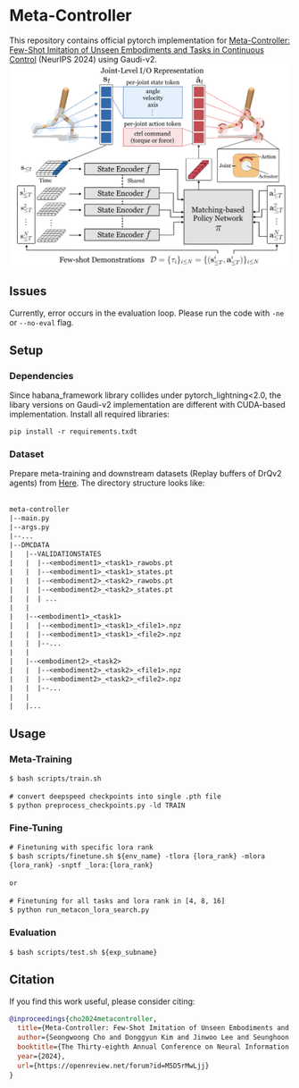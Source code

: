 # Meta-Controller

This repository contains official pytorch implementation for [Meta-Controller: Few-Shot Imitation of Unseen Embodiments and Tasks in Continuous Control](https://openreview.net/pdf?id=M5D5rMwLjj) (NeurIPS 2024) using Gaudi-v2.
![image-metacon](https://github.com/SeongwoongCho/meta-controller/blob/main/MetaControllerOverview.png)

## Issues
Currently, error occurs in the evaluation loop. Please run the code with `-ne` or `--no-eval` flag. 

## Setup
### Dependencies
Since habana_framework library collides under pytorch_lightning<2.0, the libary versions on Gaudi-v2 implementation are different with CUDA-based implementation.
Install all required libraries: 
```
pip install -r requirements.txdt
```

### Dataset
Prepare meta-training and downstream datasets (Replay buffers of DrQv2 agents) from [Here](https://drive.google.com/drive/folders/1OFfkNOTbb8fTrEzdz4sNM0UEIgnAqSrQ?usp=sharing). The directory structure looks like:
```

meta-controller
|--main.py
|--args.py
|--...
|--DMCDATA
|   |--VALIDATIONSTATES
|   |  |--<embodiment1>_<task1>_rawobs.pt
|   |  |--<embodiment1>_<task1>_states.pt
|   |  |--<embodiment2>_<task2>_rawobs.pt
|   |  |--<embodiment2>_<task2>_states.pt
|   |  | ...
|   |
|   |--<embodiment1>_<task1>
|   |  |--<embodiment1>_<task1>_<file1>.npz 
|   |  |--<embodiment1>_<task1>_<file2>.npz
|   |  |--...
|   |
|   |--<embodiment2>_<task2>
|   |  |--<embodiment2>_<task2>_<file1>.npz 
|   |  |--<embodiment2>_<task2>_<file2>.npz
|   |  |--...
|   |
|   |...
```

## Usage
### Meta-Training
```
$ bash scripts/train.sh

# convert deepspeed checkpoints into single .pth file
$ python preprocess_checkpoints.py -ld TRAIN
```

### Fine-Tuning
```
# Finetuning with specific lora rank
$ bash scripts/finetune.sh ${env_name} -tlora {lora_rank} -mlora {lora_rank} -snptf _lora:{lora_rank}

or 

# Finetuning for all tasks and lora rank in [4, 8, 16]
$ python run_metacon_lora_search.py 
```

### Evaluation
```
$ bash scripts/test.sh ${exp_subname}
```

## Citation
If you find this work useful, please consider citing:
```bib
@inproceedings{cho2024metacontroller,
  title={Meta-Controller: Few-Shot Imitation of Unseen Embodiments and Tasks in Continuous Control},
  author={Seongwoong Cho and Donggyun Kim and Jinwoo Lee and Seunghoon Hong},
  booktitle={The Thirty-eighth Annual Conference on Neural Information Processing Systems},
  year={2024},
  url={https://openreview.net/forum?id=M5D5rMwLjj}
}
```
